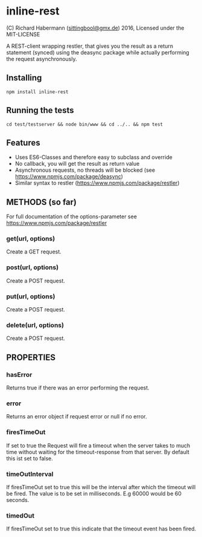 # inline-rest

(C) Richard Habermann (sittingbool@gmx.de) 2016, Licensed under the MIT-LICENSE

A REST-client wrapping restler, that gives you the result as a return statement (synced) using the deasync package while actually performing the request asynchronously.

Installing
----------

```
npm install inline-rest
```

Running the tests
-----------------

```
cd test/testserver && node bin/www && cd ../.. && npm test
```

Features
--------

* Uses ES6-Classes and therefore easy to subclass and override
* No callback, you will get the result as return value
* Asynchronous requests, no threads will be blocked (see https://www.npmjs.com/package/deasync)
* Similar syntax to restler (https://www.npmjs.com/package/restler)


METHODS (so far)
----------------

For full documentation of the options-parameter see https://www.npmjs.com/package/restler

### get(url, options)

Create a GET request.

### post(url, options)

Create a POST request.

### put(url, options)

Create a POST request.

### delete(url, options)

Create a POST request.


PROPERTIES
----------

### hasError

Returns true if there was an error performing the request.

### error

Returns an error object if request error or null if no error.

### firesTimeOut

If set to true the Request will fire a timeout when the server takes to much time without waiting for the timeout-response from that server. By default this ist set to false.

### timeOutInterval

If firesTimeOut set to true this will be the interval after which the timeout will be fired. The value is to be set in milliseconds. E.g 60000 would be 60 seconds.

### timedOut

If firesTimeOut set to true this indicate that the timeout event has been fired.
